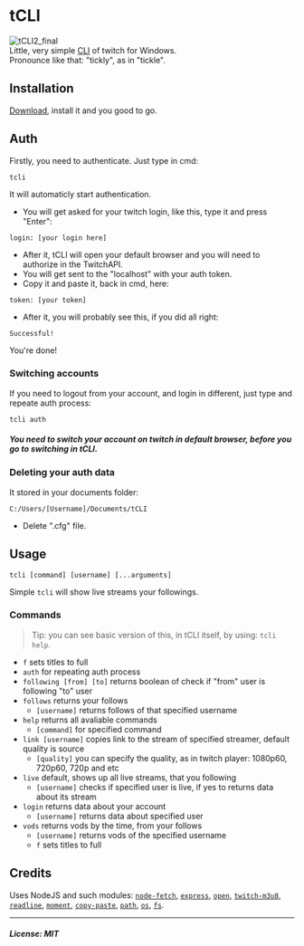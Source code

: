 # tCLI
![tCLI2_final](https://user-images.githubusercontent.com/46440248/128658059-9ddeecfb-f60a-4cfa-8392-e33c19f63fe5.png)<br>
Little, very simple [CLI](https://en.wikipedia.org/wiki/Command-line_interface) of twitch for Windows.<br>
Pronounce like that: "tickly", as in "tickle".
## Installation
[Download](https://github.com/eAlexandrohin/tCLI/releases), install it and you good to go.
## Auth
Firstly, you need to authenticate.
Just type in cmd:
```
tcli
```

It will automaticly start authentication.
- You will get asked for your twitch login, like this, type it and press "Enter":
```
login: [your login here]
```
- After it, tCLI will open your default browser and you will need to authorize in the TwitchAPI.
- You will get sent to the "localhost" with your auth token. 
- Copy it and paste it, back in cmd, here:
```
token: [your token]
```
- After it, you will probably see this, if you did all right:
```
Successful!
```
You're done!
### Switching accounts
If you need to logout from your account, and login in different, just type and repeate auth process:
```
tcli auth
```
#### _You need to switch your account on twitch in default browser, before you go to switching in tCLI._<br>
### Deleting your auth data
It stored in your documents folder:
```
C:/Users/[Username]/Documents/tCLI
```
- Delete ".cfg" file.

## Usage
```
tcli [command] [username] [...arguments]
```
Simple `tcli` will show live streams your followings.
### Commands
> Tip: you can see basic version of this, in tCLI itself, by using: `tcli help`.
- `f` sets titles to full
- `auth` for repeating auth process
- `following [from] [to]` returns boolean of check if "from" user is following "to" user
- `follows` returns your follows
  - `[username]` returns follows of that specified username
- `help` returns all avaliable commands
  - `[command]` for specified command
- `link [username]` copies link to the stream of specified streamer, default quality is source
  - `[quality]` you can specify the quality, as in twitch player: 1080p60, 720p60, 720p and etc 
- `live` default, shows up all live streams, that you following
  - `[username]` checks if specified user is live, if yes to returns data about its stream
- `login` returns data about your account
  - `[username]` returns data about specified user
- `vods` returns vods by the time, from your follows
  - `[username]` returns vods of the specified username
  - `f` sets titles to full
## Credits 
Uses NodeJS and such modules: [`node-fetch`](https://github.com/node-fetch/node-fetch), [`express`](https://expressjs.com/), [`open`](https://www.npmjs.com/package/open), [`twitch-m3u8`](https://github.com/dudik/twitch-m3u8), [`readline`](https://nodejs.org/api/readline.html), [`moment`](https://momentjs.com/), [`copy-paste`](https://github.com/xavi-/node-copy-paste), [`path`](https://nodejs.org/api/path.html), [`os`](https://nodejs.org/api/os.html), [`fs`](https://nodejs.org/api/fs.html).
___
##### License: __MIT__
